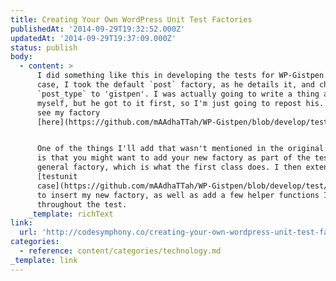 ```yaml
---
title: Creating Your Own WordPress Unit Test Factories
publishedAt: '2014-09-29T19:32:52.000Z'
updatedAt: '2014-09-29T19:37:09.000Z'
status: publish
body:
  - content: >
      I did something like this in developing the tests for WP-Gistpen. In my
      case, I took the default `post` factory, as he details it, and changed the
      `post_type` to 'gistpen'. I was actually going to write a thing about it
      myself, but he got to it first, so I'm just going to repost his. You can
      see my factory
      [here](https://github.com/mAAdhaTTah/WP-Gistpen/blob/develop/test/includes/factory.php).


      One of the things I'll add that wasn't mentioned in the original article
      is that you might want to add your new factory as part of the test unit's
      general factory, which is what the first class does. I then extend the
      [testunit
      case](https://github.com/mAAdhaTTah/WP-Gistpen/blob/develop/test/includes/testcase.php)
      to insert my new factory, as well as add a few helper functions I used
      throughout the test.
    _template: richText
link:
  url: 'http://codesymphony.co/creating-your-own-wordpress-unit-test-factories/'
categories:
  - reference: content/categories/technology.md
_template: link
---
```



